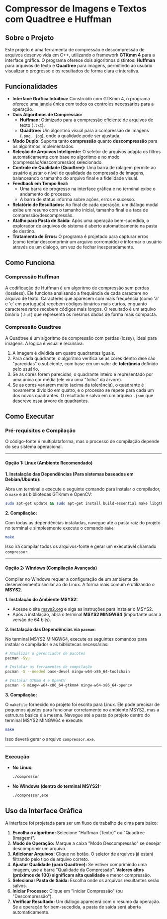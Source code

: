 # Compressor de Imagens e Textos com Quadtree e Huffman

## Sobre o Projeto

Este projeto é uma ferramenta de compressão e descompressão de arquivos desenvolvida em C++, utilizando o framework **GTKmm 4** para a interface gráfica. O programa oferece dois algoritmos distintos: **Huffman** para arquivos de texto e **Quadtree** para imagens, permitindo ao usuário visualizar o progresso e os resultados de forma clara e interativa.

## Funcionalidades

-   **Interface Gráfica Intuitiva:** Construído com GTKmm 4, o programa oferece uma janela única com todos os controles necessários para a operação.
-   **Dois Algoritmos de Compressão:**
    -   **Huffman:** Otimizado para a compressão eficiente de arquivos de texto (`.txt`).
    -   **Quadtree:** Um algoritmo visual para a compressão de imagens (`.png`, `.jpg`), onde a qualidade pode ser ajustada.
-   **Modo Duplo:** Suporta tanto **compressão** quanto **descompressão** para os algoritmos implementados.
-   **Seleção de Arquivos Inteligente:** O seletor de arquivos adapta os filtros automaticamente com base no algoritmo e no modo (compressão/descompressão) selecionado.
-   **Controle de Qualidade (Quadtree):** Uma barra de rolagem permite ao usuário ajustar o nível de qualidade da compressão de imagens, balanceando o tamanho do arquivo final e a fidelidade visual.
-   **Feedback em Tempo Real:**
    -   Uma barra de progresso na interface gráfica e no terminal exibe o andamento do processo.
    -   A barra de status informa sobre ações, erros e sucesso.
-   **Relatório de Resultados:** Ao final de cada operação, um diálogo modal exibe um resumo com o tamanho inicial, tamanho final e a taxa de compressão/descompressão.
-   **Atalho para Pasta de Saída:** Após uma operação bem-sucedida, o explorador de arquivos do sistema é aberto automaticamente na pasta de destino.
-   **Tratamento de Erros:** O programa é projetado para capturar erros (como tentar descomprimir um arquivo corrompido) e informar o usuário através de um diálogo, em vez de fechar inesperadamente.

## Como Funciona

### Compressão Huffman
A codificação de Huffman é um algoritmo de compressão sem perdas (lossless). Ele funciona analisando a frequência de cada caractere no arquivo de texto. Caracteres que aparecem com mais frequência (como 'a' e 'e' em português) recebem códigos binários mais curtos, enquanto caracteres raros recebem códigos mais longos. O resultado é um arquivo binário (`.huf`) que representa os mesmos dados de forma mais compacta.

### Compressão Quadtree
A Quadtree é um algoritmo de compressão com perdas (lossy), ideal para imagens. A lógica é visual e recursiva:
1.  A imagem é dividida em quatro quadrantes iguais.
2.  Para cada quadrante, o algoritmo verifica se as cores dentro dele são "parecidas" o suficiente, com base em um valor de **tolerância** definido pelo usuário.
3.  Se as cores forem parecidas, o quadrante inteiro é representado por uma única cor média (ele vira uma "folha" da árvore).
4.  Se as cores variarem muito (acima da tolerância), o quadrante é novamente dividido em quatro, e o processo se repete para cada um dos novos quadrantes.
O resultado é salvo em um arquivo `.json` que descreve essa árvore de quadrantes.

## Como Executar

### Pré-requisitos e Compilação

O código-fonte é multiplataforma, mas o processo de compilação depende do seu sistema operacional.

---

#### **Opção 1: Linux (Ambiente Recomendado)**

**1. Instalação das Dependências (Para sistemas baseados em Debian/Ubuntu):**

Abra um terminal e execute o seguinte comando para instalar o compilador, o `make` e as bibliotecas GTKmm e OpenCV:

```bash
sudo apt-get update && sudo apt-get install build-essential make libgtkmm-4.0-dev libopencv-dev
```

**2. Compilação:**

Com todas as dependências instaladas, navegue até a pasta raiz do projeto no terminal e simplesmente execute o comando `make`:

```bash
make
```

Isso irá compilar todos os arquivos-fonte e gerar um executável chamado `compressor`.

---

#### **Opção 2: Windows (Compilação Avançada)**

Compilar no Windows requer a configuração de um ambiente de desenvolvimento similar ao do Linux. A forma mais comum é utilizando o **MSYS2**.

**1. Instalação do Ambiente MSYS2:**

-   Acesse o site [msys2.org](https://www.msys2.org/) e siga as instruções para instalar o MSYS2.
-   Após a instalação, abra o terminal **MSYS2 MINGW64** (importante usar a versão de 64 bits).

**2. Instalação das Dependências via `pacman`:**

No terminal MSYS2 MINGW64, execute os seguintes comandos para instalar o compilador e as bibliotecas necessárias:

```bash
# Atualizar o gerenciador de pacotes
pacman -Syu

# Instalar as ferramentas de compilação
pacman -S --needed base-devel mingw-w64-x86_64-toolchain

# Instalar GTKmm 4 e OpenCV
pacman -S mingw-w64-x86_64-gtkmm4 mingw-w64-x86_64-opencv
```

**3. Compilação:**

O `makefile` fornecido no projeto foi escrito para Linux. Ele pode precisar de pequenos ajustes para funcionar corretamente no ambiente MSYS2, mas a estrutura básica é a mesma. Navegue até a pasta do projeto dentro do terminal MSYS2 MINGW64 e execute:

```bash
make
```

Isso deverá gerar o arquivo `compressor.exe`.

---

### Execução

-   **No Linux:**
    ```bash
    ./compressor
    ```
-   **No Windows (dentro do terminal MSYS2):**
    ```bash
    ./compressor.exe
    ```

## Uso da Interface Gráfica

A interface foi projetada para ser um fluxo de trabalho de cima para baixo:

1.  **Escolha o algoritmo:** Selecione "Huffman (Texto)" ou "Quadtree (Imagem)".
2.  **Modo de Operação:** Marque a caixa "Modo Descompressão" se desejar descomprimir um arquivo.
3.  **Adicionar Arquivos:** Clique no botão. O seletor de arquivos já estará filtrando pelo tipo de arquivo correto.
4.  **Ajustar Qualidade (para Quadtree):** Se estiver comprimindo uma imagem, use a barra "Qualidade da Compressão". **Valores altos (próximos de 100) significam alta qualidade** e menor compressão.
5.  **Selecionar Pasta de Saída:** Escolha onde os arquivos resultantes serão salvos.
6.  **Iniciar Processo:** Clique em "Iniciar Compressão" (ou "Descompressão").
7.  **Verificar Resultado:** Um diálogo aparecerá com o resumo da operação. Se a operação for bem-sucedida, a pasta de saída será aberta automaticamente.